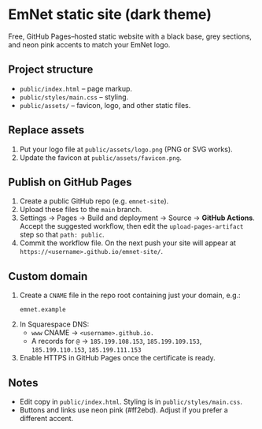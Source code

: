 # EmNet static site (dark theme)

Free, GitHub Pages–hosted static website with a black base, grey sections, and neon pink accents to match your EmNet logo.

## Project structure
- `public/index.html` – page markup.
- `public/styles/main.css` – styling.
- `public/assets/` – favicon, logo, and other static files.

## Replace assets
1. Put your logo file at `public/assets/logo.png` (PNG or SVG works).
2. Update the favicon at `public/assets/favicon.png`.

## Publish on GitHub Pages
1. Create a public GitHub repo (e.g. `emnet-site`).
2. Upload these files to the `main` branch.
3. Settings → Pages → Build and deployment → Source → **GitHub Actions**. Accept the suggested workflow, then edit the `upload-pages-artifact` step so that `path: public`.
4. Commit the workflow file. On the next push your site will appear at `https://<username>.github.io/emnet-site/`.

## Custom domain
1. Create a `CNAME` file in the repo root containing just your domain, e.g.:
   ```
   emnet.example
   ```
2. In Squarespace DNS:
   - `www` CNAME → `<username>.github.io.`
   - A records for `@` → `185.199.108.153`, `185.199.109.153`, `185.199.110.153`, `185.199.111.153`
3. Enable HTTPS in GitHub Pages once the certificate is ready.

## Notes
- Edit copy in `public/index.html`. Styling is in `public/styles/main.css`.
- Buttons and links use neon pink (#ff2ebd). Adjust if you prefer a different accent.
